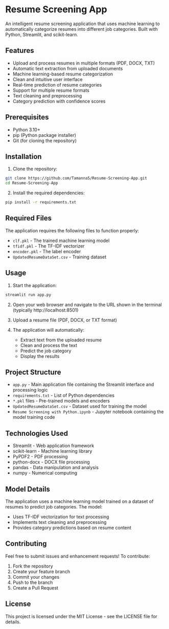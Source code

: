 # Resume Screening App

An intelligent resume screening application that uses machine learning to automatically categorize resumes into different job categories. Built with Python, Streamlit, and scikit-learn.

## Features

- Upload and process resumes in multiple formats (PDF, DOCX, TXT)
- Automatic text extraction from uploaded documents
- Machine learning-based resume categorization
- Clean and intuitive user interface
- Real-time prediction of resume categories
- Support for multiple resume formats
- Text cleaning and preprocessing
- Category prediction with confidence scores

## Prerequisites

- Python 3.10+
- pip (Python package installer)
- Git (for cloning the repository)

## Installation

1. Clone the repository:
```bash
git clone https://github.com/Tamanna5/Resume-Screening-App.git
cd Resume-Screening-App
```

2. Install the required dependencies:
```bash
pip install -r requirements.txt
```

## Required Files

The application requires the following files to function properly:
- `clf.pkl` - The trained machine learning model
- `tfidf.pkl` - The TF-IDF vectorizer
- `encoder.pkl` - The label encoder
- `UpdatedResumeDataSet.csv` - Training dataset

## Usage

1. Start the application:
```bash
streamlit run app.py
```

2. Open your web browser and navigate to the URL shown in the terminal (typically http://localhost:8501)

3. Upload a resume file (PDF, DOCX, or TXT format)

4. The application will automatically:
   - Extract text from the uploaded resume
   - Clean and process the text
   - Predict the job category
   - Display the results

## Project Structure

- `app.py` - Main application file containing the Streamlit interface and processing logic
- `requirements.txt` - List of Python dependencies
- `*.pkl` files - Pre-trained models and encoders
- `UpdatedResumeDataSet.csv` - Dataset used for training the model
- `Resume Screening with Python.ipynb` - Jupyter notebook containing the model training code

## Technologies Used

- Streamlit - Web application framework
- scikit-learn - Machine learning library
- PyPDF2 - PDF processing
- python-docx - DOCX file processing
- pandas - Data manipulation and analysis
- numpy - Numerical computing

## Model Details

The application uses a machine learning model trained on a dataset of resumes to predict job categories. The model:
- Uses TF-IDF vectorization for text processing
- Implements text cleaning and preprocessing
- Provides category predictions based on resume content

## Contributing

Feel free to submit issues and enhancement requests! To contribute:
1. Fork the repository
2. Create your feature branch
3. Commit your changes
4. Push to the branch
5. Create a Pull Request

## License

This project is licensed under the MIT License - see the LICENSE file for details. 
